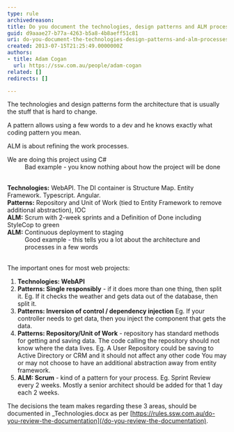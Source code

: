 ```yaml
---
type: rule
archivedreason: 
title: Do you document the technologies, design patterns and ALM processes?
guid: d9aaae27-b77a-4263-b5a8-4b8aeff51c81
uri: do-you-document-the-technologies-design-patterns-and-alm-processes
created: 2013-07-15T21:25:49.0000000Z
authors:
- title: Adam Cogan
  url: https://ssw.com.au/people/adam-cogan
related: []
redirects: []

---
```


The technologies and design patterns form the architecture that is usually the stuff that is hard to change.

A pattern allows using a few words to a dev and he knows exactly what coding pattern you mean.

ALM is about refining the work processes.

<!--endintro-->
<dl class="bad"><dt>We are doing this project using C#</dt><dd>Bad example - you know nothing about how the project will be done<br><br></dd></dl><dl class="good"><dt>
       <strong>Technologies&#58;</strong> WebAPI. The DI container is Structure Map. Entity Framework. Typescript. Angular.<br> <strong>Patterns&#58;</strong> Repository and Unit of Work (tied to Entity Framework to remove additional abstraction), IOC<br> <strong>ALM&#58;</strong> Scrum with 2-week sprints and a Definition of Done including StyleCop to green<br> <strong>ALM&#58;</strong> Continuous deployment to staging</dt><dd>Good example - this tells you a lot about the architecture and processes in a few words<br><br></dd></dl>
The important ones for most web projects:

1. **Technologies: WebAPI**
2. **Patterns: Single responsibly** - if it does more than one thing, then split it.
 Eg. If it checks the weather and gets data out of the database, then split it.
3. **Patterns: Inversion of control / dependency injection** 
 Eg. If your controller needs to get data, then you inject the component that gets the data.
4. **Patterns: Repository/Unit of Work** - repository has standard methods for getting and saving data. The code calling the repository should not know where the data lives.
 Eg. A User Repository could be saving to Active Directory or CRM and it should not affect any other code
 You may or may not choose to have an additional abstraction away from entity framework.
5. **ALM: Scrum** - kind of a pattern for your process.
Eg. Sprint Review every 2 weeks.
 Mostly a senior architect should be added for that 1 day each 2 weeks.


The decisions the team makes regarding these 3 areas, should be documented in \_Technologies.docx as per [https://rules.ssw.com.au/do-you-review-the-documentation](/do-you-review-the-documentation).

